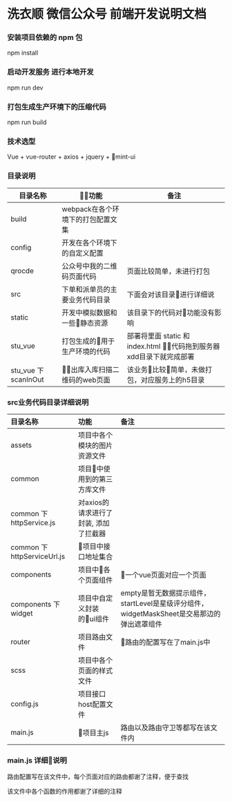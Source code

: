 # 洗衣顺 微信公众号 前端开发说明文档

### 安装项目依赖的 npm 包
npm install

### 启动开发服务 进行本地开发
npm run dev

### 打包生成生产环境下的压缩代码
npm run build

### 技术选型

Vue + vue-router + axios + jquery + mint-ui

### 目录说明

|目录名称|功能|备注|
|-|-|-|
|build|webpack在各个环境下的打包配置文集||
|config|开发在各个环境下的自定义配置||
|qrocde|公众号中我的二维码页面代码|页面比较简单，未进行打包|
|src|下单和派单员的主要业务代码目录|下面会对该目录进行详细说|
|static|开发中模拟数据和一些静态资源|该目录下的代码对功能没有影响|
|stu_vue|打包生成的用于生产环境的代码|部署将里面 static 和 index.html 代码拖到服务器xdd目录下就完成部署|
|stu_vue 下 scanInOut|出库入库扫描二维码的web页面|该业务比较简单，未做打包，对应服务上的h5目录|

### src业务代码目录详细说明

|目录名称|功能|备注|
|:-|:-|:-|
|assets|项目中各个模块的图片资源文件||
|common|项目中使用到的第三方库文件||
|common 下 httpService.js|对axios的请求进行了封装, 添加了拦截器||
|common 下 httpServiceUrl.js|项目中接口地址集合||
|components|项目中各个页面组件|一个vue页面对应一个页面|
|components 下 widget |项目中自定义封装的ui组件|empty是暂无数据提示组件，startLevel是星级评分组件，widgetMaskSheet是交易那边的弹出遮罩组件|
|router|项目路由文件|路由的配置写在了main.js中|
|scss|项目中各个页面的样式文件||
|config.js|项目接口host配置文件||
|main.js|项目主js|路由以及路由守卫等都写在该文件内|

### main.js 详细说明

路由配置写在该文件中，每个页面对应的路由都谢了注释，便于查找

该文件中各个函数的作用都谢了详细的注释


